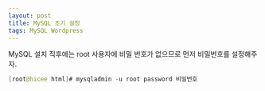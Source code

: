 ```yaml
---
layout: post
title: MySQL 초기 설정
tags: MySQL Wordpress
---
```

MySQL 설치 직후에는 root 사용자에 비밀 번호가 없으므로 먼저 비밀번호를 설정해주자.
```java
[root@hicee html]# mysqladmin -u root password 비밀번호
```
